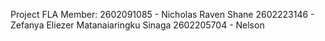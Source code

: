 Project FLA 
Member:
2602091085 - Nicholas Raven Shane
2602223146 - Zefanya Eliezer Matanaiaringku Sinaga
2602205704 - Nelson
